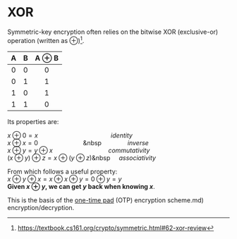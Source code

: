 # XOR

Symmetric-key encryption often relies on the bitwise XOR (exclusive-or) operation (written as
⊕)[^1].

|  A  |  B  | A ⊕ B |
| :-: | :-: | :---: |
|  0  |  0  |   0   |
|  0  |  1  |   1   |
|  1  |  0  |   1   |
|  1  |  1  |   0   |

Its properties are:

$x \oplus 0 = x$&nbsp;&nbsp;&nbsp;&nbsp;&nbsp;&nbsp;&nbsp;&nbsp;&nbsp;&nbsp;&nbsp;&nbsp;&nbsp;&nbsp;&nbsp;&nbsp;&nbsp;&nbsp;&nbsp;&nbsp;&nbsp;&nbsp;&nbsp;&nbsp;&nbsp;&nbsp;&nbsp;&nbsp;&nbsp;&nbsp;&nbsp;&nbsp;&nbsp;&nbsp;&nbsp;&nbsp;&nbsp;&nbsp;&nbsp;&nbsp;&nbsp;&nbsp;_identity_\
$x \oplus x = 0$&nbsp;&nbsp;&nbsp;&nbsp;&nbsp;&nbsp;&nbsp;&nbsp;&nbsp;&nbsp;&nbsp;&nbsp;&nbsp;&nbsp;&nbsp;&nbsp;&nbsp;&nbsp;&nbsp;&nbsp;&nbsp;&nbsp;&nbsp;&nbsp;&nbsp;&nbsp;&nbsp&nbsp;&nbsp;&nbsp;&nbsp;&nbsp;&nbsp;&nbsp;&nbsp;&nbsp;&nbsp;&nbsp;&nbsp;&nbsp;&nbsp;&nbsp;_inverse_\
$x \oplus y = y \oplus x$&nbsp;&nbsp;&nbsp;&nbsp;&nbsp;&nbsp;&nbsp;&nbsp;&nbsp;&nbsp;&nbsp;&nbsp;&nbsp;&nbsp;&nbsp;&nbsp;&nbsp;&nbsp;&nbsp;&nbsp;&nbsp;&nbsp;&nbsp;&nbsp;&nbsp;&nbsp;&nbsp;&nbsp;&nbsp;&nbsp;&nbsp;&nbsp;_commutativity_\
$(x \oplus y) \oplus z = x \oplus (y \oplus z)$&nbsp&nbsp;&nbsp;&nbsp;&nbsp;&nbsp;_associativity_

From which follows a useful property:\
$x \oplus y \oplus x = x \oplus x \oplus y = 0 \oplus y =y$\
**Given $x \oplus y$, we can get $y$ back when knowing $x$**.

This is the basis of the [one-time pad](/primitives/symmetric-encryption/otp) (OTP) encryption scheme.md) encryption/decryption.

[^1]: https://textbook.cs161.org/crypto/symmetric.html#62-xor-review
